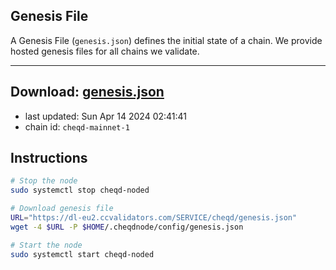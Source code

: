 ## Genesis File
A Genesis File (`genesis.json`) defines the initial state of a chain. We provide hosted genesis files for all chains we validate.

---
**Download: [genesis.json](https://dl-eu2.ccvalidators.com/SERVICE/cheqd/genesis.json)**
---

- last updated: Sun Apr 14 2024 02:41:41
- chain id: `cheqd-mainnet-1`

## Instructions
```sh
# Stop the node
sudo systemctl stop cheqd-noded

# Download genesis file
URL="https://dl-eu2.ccvalidators.com/SERVICE/cheqd/genesis.json"
wget -4 $URL -P $HOME/.cheqdnode/config/genesis.json

# Start the node
sudo systemctl start cheqd-noded
```

